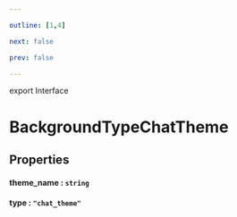 ```yaml
---

outline: [1,4]

next: false

prev: false

---
```


export Interface
# BackgroundTypeChatTheme

## Properties

#### theme_name : `string`

#### type : `"chat_theme"`
